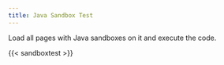 ```yaml
---
title: Java Sandbox Test
---
```


Load all pages with Java sandboxes on it and execute the code.

{{< sandboxtest >}}